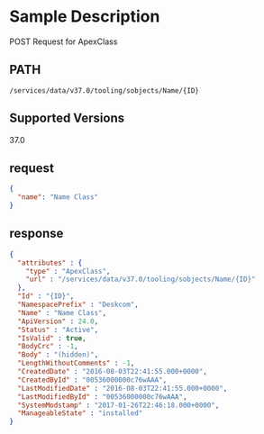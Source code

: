 # Sample Description
POST Request for ApexClass

## PATH
```
/services/data/v37.0/tooling/sobjects/Name/{ID}
```
## Supported Versions
37.0

## request
```json
{
  "name": "Name Class"
}

```
## response
```json
{
  "attributes" : {
    "type" : "ApexClass",
    "url" : "/services/data/v37.0/tooling/sobjects/Name/{ID}"
  },
  "Id" : "{ID}",
  "NamespacePrefix" : "Deskcom",
  "Name" : "Name Class",
  "ApiVersion" : 24.0,
  "Status" : "Active",
  "IsValid" : true,
  "BodyCrc" : -1,
  "Body" : "(hidden)",
  "LengthWithoutComments" : -1,
  "CreatedDate" : "2016-08-03T22:41:55.000+0000",
  "CreatedById" : "00536000000c76wAAA",
  "LastModifiedDate" : "2016-08-03T22:41:55.000+0000",
  "LastModifiedById" : "00536000000c76wAAA",
  "SystemModstamp" : "2017-01-26T22:46:18.000+0000",
  "ManageableState" : "installed"
}
```
